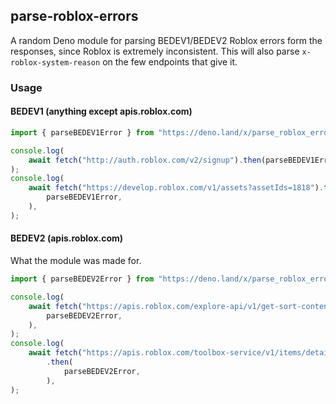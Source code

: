 ## parse-roblox-errors

A random Deno module for parsing BEDEV1/BEDEV2 Roblox errors form the responses,
since Roblox is extremely inconsistent. This will also parse
`x-roblox-system-reason` on the few endpoints that give it.

### Usage

#### BEDEV1 (anything except apis.roblox.com)

```typescript
import { parseBEDEV1Error } from "https://deno.land/x/parse_roblox_errors@1.1.3/mod.ts";

console.log(
    await fetch("http://auth.roblox.com/v2/signup").then(parseBEDEV1Error),
);
console.log(
    await fetch("https://develop.roblox.com/v1/assets?assetIds=1818").then(
        parseBEDEV1Error,
    ),
);
```

#### BEDEV2 (apis.roblox.com)

What the module was made for.

```typescript
import { parseBEDEV2Error } from "https://deno.land/x/parse_roblox_errors@1.1.3/mod.ts";

console.log(
    await fetch("https://apis.roblox.com/explore-api/v1/get-sort-content").then(
        parseBEDEV2Error,
    ),
);
console.log(
    await fetch("https://apis.roblox.com/toolbox-service/v1/items/details")
        .then(
            parseBEDEV2Error,
        ),
);
```
